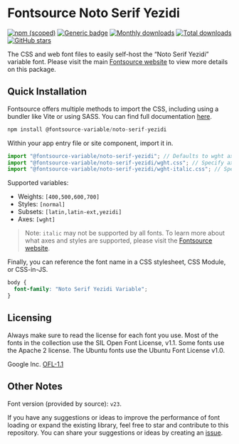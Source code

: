 # Fontsource Noto Serif Yezidi

[![npm (scoped)](https://img.shields.io/npm/v/@fontsource-variable/noto-serif-yezidi?color=brightgreen)](https://www.npmjs.com/package/@fontsource-variable/noto-serif-yezidi) [![Generic badge](https://img.shields.io/badge/fontsource-passing-brightgreen)](https://github.com/fontsource/fontsource) [![Monthly downloads](https://badgen.net/npm/dm/@fontsource-variable/noto-serif-yezidi)](https://github.com/fontsource/fontsource) [![Total downloads](https://badgen.net/npm/dt/@fontsource-variable/noto-serif-yezidi)](https://github.com/fontsource/fontsource) [![GitHub stars](https://img.shields.io/github/stars/fontsource/fontsource.svg?style=social&label=Star)](https://github.com/fontsource/fontsource/stargazers)

The CSS and web font files to easily self-host the “Noto Serif Yezidi” variable font. Please visit the main [Fontsource website](https://fontsource.org/fonts/noto-serif-yezidi) to view more details on this package.

## Quick Installation

Fontsource offers multiple methods to import the CSS, including using a bundler like Vite or using SASS. You can find full documentation [here](https://fontsource.org/docs/getting-started/introduction).

```javascript
npm install @fontsource-variable/noto-serif-yezidi
```

Within your app entry file or site component, import it in.

```javascript
import "@fontsource-variable/noto-serif-yezidi"; // Defaults to wght axis
import "@fontsource-variable/noto-serif-yezidi/wght.css"; // Specify axis
import "@fontsource-variable/noto-serif-yezidi/wght-italic.css"; // Specify axis and style
```

Supported variables:
- Weights: `[400,500,600,700]`
- Styles: `[normal]`
- Subsets: `[latin,latin-ext,yezidi]`
- Axes: `[wght]`

> Note: `italic` may not be supported by all fonts. To learn more about what axes and styles are supported, please visit the [Fontsource website](https://fontsource.org/fonts/noto-serif-yezidi).

Finally, you can reference the font name in a CSS stylesheet, CSS Module, or CSS-in-JS.

```css
body {
  font-family: "Noto Serif Yezidi Variable";
}
```

## Licensing
Always make sure to read the license for each font you use. Most of the fonts in the collection use the SIL Open Font License, v1.1. Some fonts use the Apache 2 license. The Ubuntu fonts use the Ubuntu Font License v1.0.

Google Inc.
[OFL-1.1](http://scripts.sil.org/OFL)

## Other Notes
Font version (provided by source): `v23`.

If you have any suggestions or ideas to improve the performance of font loading or expand the existing library, feel free to star and contribute to this repository. You can share your suggestions or ideas by creating an [issue](https://github.com/fontsource/fontsource/issues).